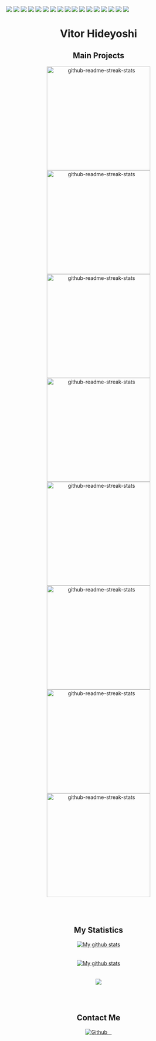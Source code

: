 <div>
    <div>
        <img src="https://img.shields.io/badge/Linux-E34F26?style=for-the-badge&logo=linux&logoColor=black" />
        <img src="https://img.shields.io/badge/Git-E34F26?style=for-the-badge&logo=git&logoColor=white" />
        <img src="	https://img.shields.io/badge/Heroku-430098?style=for-the-badge&logo=heroku&logoColor=white" />
        <img src="https://img.shields.io/badge/Python-3776AB?style=for-the-badge&logo=python&logoColor=white" />
        <img src="https://img.shields.io/badge/FastAPI-009688?style=for-the-badge&logo=FastAPI&logoColor=white">
        <img src="https://img.shields.io/badge/TypeScript-007ACC?style=for-the-badge&logo=typescript&logoColor=white" />
        <img src="https://img.shields.io/badge/JavaScript-323330?style=for-the-badge&logo=javascript&logoColor=F7DF1E" />
        <img src="https://img.shields.io/badge/Node.js-43853D?style=for-the-badge&logo=node.js&logoColor=white" />
        <img src="https://img.shields.io/badge/AngularJS-E23237?style=for-the-badge&logo=angularjs&logoColor=white">
        <img src="https://img.shields.io/badge/Angular-DD0031?style=for-the-badge&logo=angular&logoColor=white" />
        <img src="https://img.shields.io/badge/Java-ED8B00?style=for-the-badge&logo=java&logoColor=white" />
        <img src="https://img.shields.io/badge/Spring-6DB33F?style=for-the-badge&logo=spring&logoColor=white" />
        <img src="https://img.shields.io/badge/Kubernetes-326DE6?style=for-the-badge&logo=kubernetes&logoColor=white">
        <img src="https://img.shields.io/badge/Docker-2496ED?style=for-the-badge&logo=docker&logoColor=white">
        <img src="https://img.shields.io/badge/Amazon_AWS-232F3E?style=for-the-badge&logo=amazon-aws&logoColor=white">
        <img src="https://img.shields.io/badge/Redis-D9281A?style=for-the-badge&logo=redis&logoColor=white">
        <img src="https://img.shields.io/badge/PostgreSQL-316192?style=for-the-badge&logo=postgresql&logoColor=white">
    </div>
</div>
<div align="center">
    <h1 style="font-weight: bold;">Vitor Hideyoshi</h1>
</div>
<div align="center">
    <h2>Main Projects</h2>
    <div style="text-align: center">
        <a href="https://github.com/HideyoshiNakazone/hideyoshi.com">
            <img width="282"
                src="https://denvercoder1-github-readme-stats.vercel.app/api/pin/?username=HideyoshiNakazone&repo=hideyoshi.com&theme=dark&hide_border=true"
                alt="github-readme-streak-stats">
        </a>
        <a href="https://github.com/HideyoshiNakazone/frontend-hideyoshi.com">
        <img width="282"
            src="https://denvercoder1-github-readme-stats.vercel.app/api/pin/?username=HideyoshiNakazone&repo=frontend-hideyoshi.com&theme=dark&hide_border=true"
            alt="github-readme-streak-stats">
        </a>
    </div>
    <div>
        <a href="https://github.com/HideyoshiNakazone/backend-hideyoshi.com">
        <img width="282"
            src="https://denvercoder1-github-readme-stats.vercel.app/api/pin/?username=HideyoshiNakazone&repo=backend-hideyoshi.com&theme=dark&hide_border=true"
            alt="github-readme-streak-stats">
        </a>
        <a href="https://github.com/HideyoshiNakazone/storage-hideyoshi.com">
        <img width="282"
            src="https://denvercoder1-github-readme-stats.vercel.app/api/pin/?username=HideyoshiNakazone&repo=storage-hideyoshi.com&theme=dark&hide_border=true"
            alt="github-readme-streak-stats">
        </a>
    </div>
    <div>
        <a href="https://github.com/HideyoshiNakazone/infra-hideyoshi.com">
        <img width="282"
            src="https://denvercoder1-github-readme-stats.vercel.app/api/pin/?username=HideyoshiNakazone&repo=infra-hideyoshi.com&theme=dark&hide_border=true"
            alt="github-readme-streak-stats">
        </a>
        <a href="https://github.com/HideyoshiNakazone/terraform-hideyoshi.com">
        <img width="282"
            src="https://denvercoder1-github-readme-stats.vercel.app/api/pin/?username=HideyoshiNakazone&repo=terraform-hideyoshi.com&theme=dark&hide_border=true"
            alt="github-readme-streak-stats">
        </a>
    </div>
    <div>
        <a href="https://github.com/HideyoshiNakazone/DicePlayer">
        <img width="282"
            src="https://denvercoder1-github-readme-stats.vercel.app/api/pin/?username=HideyoshiNakazone&repo=DicePlayer&theme=dark&hide_border=true"
            alt="github-readme-streak-stats">
        </a>
        <a href="https://github.com/HideyoshiNakazone/CrystalPol">
        <img width="282"
            src="https://denvercoder1-github-readme-stats.vercel.app/api/pin/?username=HideyoshiNakazone&repo=CrystalPol&theme=dark&hide_border=true"
            alt="github-readme-streak-stats">
        </a>
    </div>
</div>

<br /><br />

<div align="center">
    <h2>My Statistics</h2>
    <div>
        <a href="">
        <img align="center"
            src="https://github-readme-streak-stats.herokuapp.com?user=HideyoshiNakazone&theme=dark&hide_border=true&date_format=M%20j%5B%2C%20Y%5D"
            alt="My github stats" />
        </a>
    </div>
    <br /><br />
    <div>
        <a href="">
        <img align="center"
            src="https://github-readme-stats.vercel.app/api?username=HideyoshiNakazone&show_icons=true&include_all_commits=true&theme=dark&hide_border=true"
            alt="My github stats" />
        </a>
    </div>
    <br /><br />
    <div>
        <a href="">
        <img align="center"
            src="https://github-readme-stats.vercel.app/api/top-langs/?username=HideyoshiNakazone&theme=dark&hide_border=true" />
        </a>
    </div>
</div>

<br /><br />

<div align="center">
    <h2>Contact Me</h2>
    <div>
        <a href="https://github.com/HideyoshiNakazone">
            <img alt="Github"
                src="https://img.shields.io/badge/GitHub-%2312100E.svg?&style=for-the-badge&logo=Github&logoColor=white" />
        </a>
        <a href="https://twitter.com/NakazoneVitor">
            <img src="https://img.shields.io/badge/Twitter-1DA1F2?style=for-the-badge&logo=twitter&logoColor=white"
                alt="">
        </a>
        <a href="https://www.linkedin.com/in/vitor-hideyoshi/">
            <img src="https://img.shields.io/badge/LinkedIn-0077B5?style=for-the-badge&logo=linkedin&logoColor=white"
                alt="">
        </a>
        <a href="https://www.instagram.com/vitor_hideyoshi/">
            <img src="https://img.shields.io/badge/Instagram-E4405F?style=for-the-badge&logo=instagram&logoColor=white"
                alt="">
        </a>
    </div>
</div>
